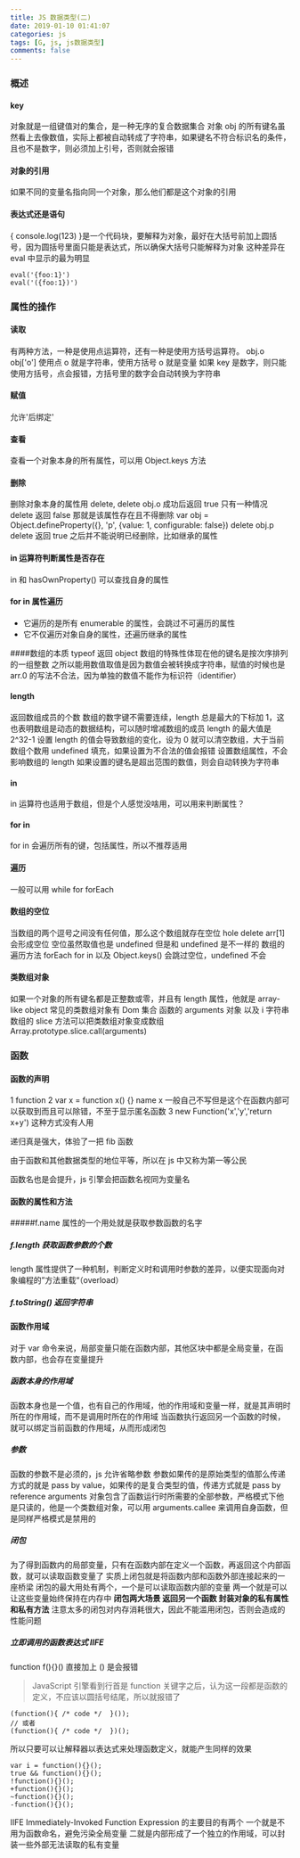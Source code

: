 ```yaml
---
title: JS 数据类型(二)
date: 2019-01-10 01:41:07
categories: js
tags: [G, js, js数据类型]
comments: false
---
```


### 概述

#### key

对象就是一组键值对的集合，是一种无序的复合数据集合
对象 obj 的所有键名虽然看上去像数值，实际上都被自动转成了字符串，如果键名不符合标识名的条件，且也不是数字，则必须加上引号，否则就会报错

#### 对象的引用

如果不同的变量名指向同一个对象，那么他们都是这个对象的引用

#### 表达式还是语句

{ console.log(123) }是一个代码块，要解释为对象，最好在大括号前加上圆括号，因为圆括号里面只能是表达式，所以确保大括号只能解释为对象
这种差异在 eval 中显示的最为明显

    eval('{foo:1}')
    eval('({foo:1})')

### 属性的操作

#### 读取

有两种方法，一种是使用点运算符，还有一种是使用方括号运算符。
obj.o obj['o'] 使用点 o 就是字符串，使用方括号 o 就是变量
如果 key 是数字，则只能使用方括号，点会报错，方括号里的数字会自动转换为字符串

#### 赋值

允许'后绑定'

#### 查看

查看一个对象本身的所有属性，可以用 Object.keys 方法

#### 删除

删除对象本身的属性用 delete, delete obj.o 成功后返回 true
只有一种情况 delete 返回 false 那就是该属性存在且不得删除
var obj = Object.defineProperty({}, 'p', {value: 1, configurable: false}) delete obj.p
delete 返回 true 之后并不能说明已经删除，比如继承的属性

#### in 运算符判断属性是否存在

in 和 hasOwnProperty() 可以查找自身的属性

#### for in 属性遍历

- 它遍历的是所有 enumerable 的属性，会跳过不可遍历的属性
- 它不仅遍历对象自身的属性，还遍历继承的属性

####数组的本质
typeof 返回 object
数组的特殊性体现在他的键名是按次序排列的一组整数
之所以能用数值取值是因为数值会被转换成字符串，赋值的时候也是
arr.0 的写法不合法，因为单独的数值不能作为标识符（identifier）

#### length

返回数组成员的个数
数组的数字键不需要连续，length 总是最大的下标加 1，这也表明数组是动态的数据结构，可以随时增减数组的成员
length 的最大值是 2^32-1
设置 length 的值会导致数组的变化，设为 0 就可以清空数组，大于当前数组个数用 undefined 填充，如果设置为不合法的值会报错
设置数组属性，不会影响数组的 length
如果设置的键名是超出范围的数值，则会自动转换为字符串

#### in

in 运算符也适用于数组，但是个人感觉没啥用，可以用来判断属性？

#### for in

for in 会遍历所有的键，包括属性，所以不推荐适用

#### 遍历

一般可以用 while for forEach

#### 数组的空位

当数组的两个逗号之间没有任何值，那么这个数组就存在空位 hole
delete arr[1] 会形成空位
空位虽然取值也是 undefined 但是和 undefined 是不一样的
数组的遍历方法 forEach for in 以及 Object.keys() 会跳过空位，undefined 不会

#### 类数组对象

如果一个对象的所有键名都是正整数或零，并且有 length 属性，他就是 array-like object
常见的类数组对象有 Dom 集合 函数的 arguments 对象 以及 i 字符串
数组的 slice 方法可以把类数组对象变成数组 Array.prototype.slice.call(arguments)

### 函数

#### 函数的声明

1 function
2 var x = function x() {} name x 一般自己不写但是这个在函数内部可以获取到而且可以除错，不至于显示匿名函数
3 new Function('x','y','return x+y') 这种方式没有人用

递归真是强大，体验了一把 fib 函数

由于函数和其他数据类型的地位平等，所以在 js 中又称为第一等公民

函数名也是会提升，js 引擎会把函数名视同为变量名

#### 函数的属性和方法

#####f.name 属性的一个用处就是获取参数函数的名字

##### f.length 获取函数参数的个数

length 属性提供了一种机制，判断定义时和调用时参数的差异，以便实现面向对象编程的”方法重载“（overload）

##### f.toString() 返回字符串

#### 函数作用域

对于 var 命令来说，局部变量只能在函数内部，其他区块中都是全局变量，在函数内部，也会存在变量提升

##### 函数本身的作用域

函数本身也是一个值，也有自己的作用域，他的作用域和变量一样，就是其声明时所在的作用域，而不是调用时所在的作用域
当函数执行返回另一个函数的时候，就可以绑定当前函数的作用域，从而形成闭包

##### 参数

函数的参数不是必须的，js 允许省略参数
参数如果传的是原始类型的值那么传递方式的就是 pass by value，如果传的是复合类型的值，传递方式就是 pass by reference
arguments 对象包含了函数运行时所需要的全部参数，严格模式下他是只读的，他是一个类数组对象，可以用 arguments.callee 来调用自身函数，但是同样严格模式是禁用的

##### 闭包

为了得到函数内的局部变量，只有在函数内部在定义一个函数，再返回这个内部函数，就可以读取函数变量了
实质上闭包就是将函数内部和函数外部连接起来的一座桥梁
闭包的最大用处有两个，一个是可以读取函数内部的变量 两一个就是可以让这些变量始终保持在内存中
**闭包两大场景 返回另一个函数 封装对象的私有属性和私有方法**
注意太多的闭包对内存消耗很大，因此不能滥用闭包，否则会造成的性能问题

##### 立即调用的函数表达式 IIFE

function f(){}() 直接加上 () 是会报错

> JavaScript 引擎看到行首是 function 关键字之后，认为这一段都是函数的定义，不应该以圆括号结尾，所以就报错了

```
(function(){ /* code */  }());
// 或者
(function(){ /* code */  })();
```

所以只要可以让解释器以表达式来处理函数定义，就能产生同样的效果

```
var i = function(){}();
true && function(){}();
!function(){}();
+function(){}();
~function(){}();
-function(){}();
```

IIFE Immediately-Invoked Function Expression 的主要目的有两个
一个就是不用为函数命名，避免污染全局变量
二就是内部形成了一个独立的作用域，可以封装一些外部无法读取的私有变量
